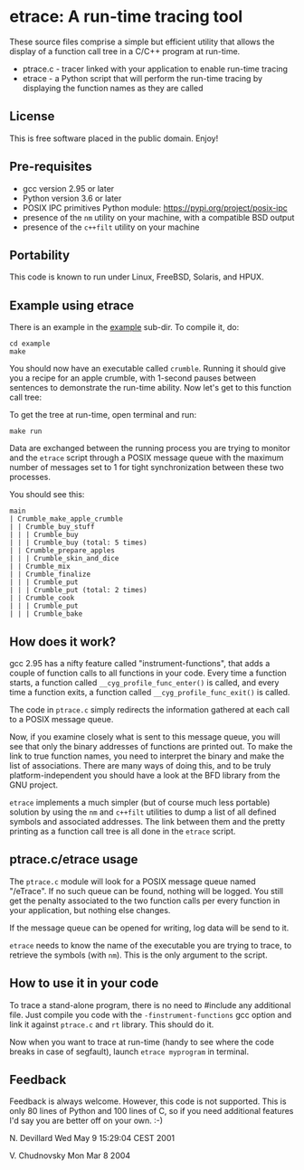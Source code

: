 etrace: A run-time tracing tool
===============================

These source files comprise a simple but efficient utility that allows the
display of a function call tree in a C/C++ program at run-time.

* ptrace.c - tracer linked with your application to enable run-time tracing
* etrace - a Python script that will perform the run-time tracing by displaying
           the function names as they are called

License
-------

This is free software placed in the public domain. Enjoy!

Pre-requisites
--------------

* gcc version 2.95 or later
* Python version 3.6 or later
* POSIX IPC primitives Python module: https://pypi.org/project/posix-ipc
* presence of the `nm` utility on your machine, with a compatible BSD output
* presence of the `c++filt` utility on your machine

Portability
-----------

This code is known to run under Linux, FreeBSD, Solaris, and HPUX.

Example using etrace
--------------------

There is an example in the [example](example) sub-dir. To compile it, do:

```shell
cd example
make
```

You should now have an executable called `crumble`. Running it should give
you a recipe for an apple crumble, with 1-second pauses between sentences
to demonstrate the run-time ability. Now let's get to this function call
tree:

To get the tree at run-time, open terminal and run:

```shell
make run
```

Data are exchanged between the running process you are trying to monitor and
the `etrace` script through a POSIX message queue with the maximum number of
messages set to 1 for tight synchronization between these two processes.

You should see this:

```text
main
| Crumble_make_apple_crumble
| | Crumble_buy_stuff
| | | Crumble_buy
| | | Crumble_buy (total: 5 times)
| | Crumble_prepare_apples
| | | Crumble_skin_and_dice
| | Crumble_mix
| | Crumble_finalize
| | | Crumble_put
| | | Crumble_put (total: 2 times)
| | Crumble_cook
| | | Crumble_put
| | | Crumble_bake
```

How does it work?
-----------------

gcc 2.95 has a nifty feature called "instrument-functions", that adds a couple
of function calls to all functions in your code. Every time a function starts,
a function called `__cyg_profile_func_enter()` is called, and every time a
function exits, a function called `__cyg_profile_func_exit()` is called.

The code in `ptrace.c` simply redirects the information gathered at each call
to a POSIX message queue.

Now, if you examine closely what is sent to this message queue, you will see
that only the binary addresses of functions are printed out. To make the
link to true function names, you need to interpret the binary and make the
list of associations. There are many ways of doing this, and to be truly
platform-independent you should have a look at the BFD library from the GNU
project.

`etrace` implements a much simpler (but of course much less portable) solution
by using the `nm` and `c++filt` utilities to dump a list of all defined symbols
and associated addresses. The link between them and the pretty printing as a
function call tree is all done in the `etrace` script.

ptrace.c/etrace usage
---------------------

The `ptrace.c` module will look for a POSIX message queue named "/eTrace". If
no such queue can be found, nothing will be logged. You still get the penalty
associated to the two function calls per every function in your application,
but nothing else changes.

If the message queue can be opened for writing, log data will be send to it.

`etrace` needs to know the name of the executable you are trying to trace,
to retrieve the symbols (with `nm`). This is the only argument to the script.

How to use it in your code
--------------------------

To trace a stand-alone program, there is no need to #include any additional
file. Just compile you code with the `-finstrument-functions` gcc option and
link it against `ptrace.c` and `rt` library. This should do it.

Now when you want to trace at run-time (handy to see where the code breaks
in case of segfault), launch `etrace myprogram` in terminal.

Feedback
--------

Feedback is always welcome.
However, this code is not supported. This is only 80 lines of Python and
100 lines of C, so if you need additional features I'd say you are better
off on your own. :-)

N. Devillard
Wed May  9 15:29:04 CEST 2001

V. Chudnovsky
Mon Mar  8 2004
